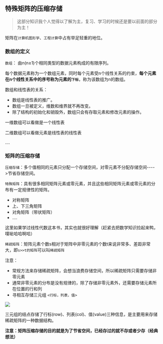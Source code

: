 <!--
 * @Description: 特殊矩阵的压缩存储
 * @Version: Beta1.0
 * @Author: 【B站&公众号】Rong姐姐好可爱
 * @Date: 2021-03-20 16:18:51
 * @LastEditors: 【B站&公众号】Rong姐姐好可爱
 * @LastEditTime: 2021-03-20 17:04:44
-->


## 特殊矩阵的压缩存储

> 这部分知识我个人觉得以了解为主，复习、学习的时候还是要以前面的部分为主！

矩阵在`计算机图形学`、`工程计算`中占有举足轻重的地位。


### 数组的定义

`数组`： 由n(n≥1)个相同类型的数据元素构成的有限序列。

每个数据元素称为一个数组元素，同时每个元素受n个线性关系的约束，**每个元素在n个线性关系中的序号称为元素的`下标`**，称为该数组为n的数组。

数组和线性表的关系：
- 数组是线性表的推广。
- 数组一旦被定义，维数和维界就不再改变。
- 除了结构的初始化和销毁外，数组只会有存取元素和修改元素的操作。


一维数组可以看做是一个线性表

二维数组可以看做元素是线性表的线性表

....


### 矩阵的压缩存储


`压缩存储`：多个值相同的元素只分配一个存储空间，对零元素不分配存储空间---->节省存储空间。

`特殊矩阵`：具有很多相同矩阵元素或零元素，并且这些相同矩阵元素或零元素的分布有一定规律性的矩阵。

- 对称矩阵
- 上、下三角矩阵
- 对角矩阵（带状矩阵）
- ....

这里如果学过线性代数这本书，其实也就很好理解（赶紧去把数学知识捡起来鸭，噗呲哈哈啊哈）

`稀疏矩阵`：矩阵元素个数s相对于矩阵中非零元素的个数t来说非常多、差距非常大，即`s>>t的矩阵`可以叫`稀疏矩阵`


注意：

- 常规方法来存储稀疏矩阵，会想当浪费存储空间，所以稀疏矩阵只需要存储非零元素
- 通常非零元素的分布是没有规律的，除了存储非零元素外，还需要存储元素所在位置的行和列
- 寻相互存储三元组 `<行标，列表，值>`



![](./稀疏矩阵的存储变换.png)

三元组的结点存储了行标(row)、列表(col)、值(value)三种信息，是主要用来存储稀疏矩阵的一种数据结构。


**注意：矩阵压缩存储的目的就是为了节省空间，已经存过的就不存或者少存（经典想法）**